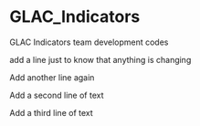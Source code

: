 # GLAC_Indicators
GLAC Indicators team development codes

add a line just to know that anything is changing

Add another line again

Add a second line of text

Add a third line of text